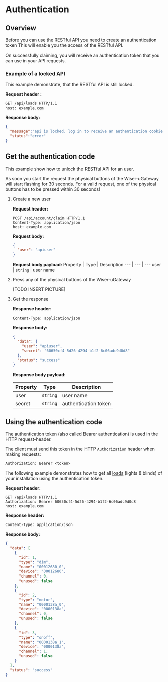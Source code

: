 # Authentication

## Overview

Before you can use the RESTful API you need to create an authentication token
This will enable you the access of the RESTful API.

On successfully claiming, you will receive an authentication token that you can use in your API requests.

### Example of a locked API

This example demonstrate, that the RESTful API is still locked.

**Request header :**

``` http
GET /api/loads HTTP/1.1
host: example.com
```

**Response body:**

``` json
{
  "message":"api is locked, log in to receive an authentication cookie OR unlock the device.",
  "status":"error"
}
```

## Get the authentication code

This example show how to unlock the RESTful API for an user.

As soon you start the request the physical buttons of the Wiser-uGateway will start flashing for 30 seconds.
For a valid request, one of the physical buttons has to be pressed within 30 seconds!

1) Create a new user

    **Request header:**

    ```http
    POST /api/account/claim HTTP/1.1
    Content-Type: application/json
    host: example.com
    ```

    **Request body:**

    ``` json
    {
      "user": "apiuser"
    }
    ```

    **Request body payload:**
    Property | Type | Description
    --- | --- | ---
    user | `string` | user name

2) Press any of the physical buttons of the Wiser-uGateway

    [TODO INSERT PICTURE]

3) Get the response

    **Response header:**

    ``` http
    Content-Type: application/json
    ```

    **Response body:**

    ``` json
    {
      "data": {
        "user": "apiuser",
        "secret": "60650cf4-5d26-4294-b1f2-6c06adc9d0d8"
      },
      "status": "success"
    }
    ```

    **Response body payload:**

    Property | Type | Description
    --- | --- | ---
    user | `string` | user name
    secret | `string` | authentication token

## Using the authentication code

The authentication token (also called Bearer authentication) is used in the HTTP request-header.

The client must send this token in the HTTP `Authorization` header when making requests:

``` http
Authorization: Bearer <token>
```

The following example demonstrates how to get all [loads](./loads.md) (lights & blinds) of your installation using the authentication token.

**Request header:**

``` http
GET /api/loads HTTP/1.1
Authorization: Bearer 60650cf4-5d26-4294-b1f2-6c06adc9d0d8
host: example.com
```

**Response header:**

``` http
Content-Type: application/json
```

**Response body:**

``` json
{
  "data": [
    {
      "id": 1,
      "type": "dim",
      "name": "00012680_0",
      "device": "00012680",
      "channel": 0,
      "unused": false
    },
    {
      "id": 2,
      "type": "motor",
      "name": "0000138a_0",
      "device": "0000138a",
      "channel": 0,
      "unused": false
    },
    {
      "id": 3,
      "type": "onoff",
      "name": "0000138a_1",
      "device": "0000138a",
      "channel": 1,
      "unused": false
    }
  ],
  "status": "success"
}
